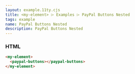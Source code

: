 ```yaml
---
layout: example.11ty.cjs
title: <my-element> ⌲ Examples ⌲ PayPal Buttons Nested
tags: example
name: PayPal Buttons Nested
description: PayPal Buttons Nested
---
```


<my-element>
  <paypal-buttons></paypal-buttons>
</my-element>

<h3>HTML</h3>

```html
<my-element>
  <paypal-buttons></paypal-buttons>
</my-element>
```
